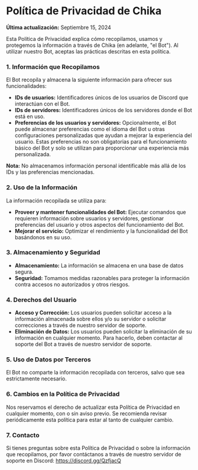 # Política de Privacidad de Chika

**Última actualización:** Septiembre 15, 2024

Esta Política de Privacidad explica cómo recopilamos, usamos y protegemos la información a través de Chika (en adelante, "el Bot"). Al utilizar nuestro Bot, aceptas las prácticas descritas en esta política.
### 1. Información que Recopilamos

El Bot recopila y almacena la siguiente información para ofrecer sus funcionalidades:

- **IDs de usuarios:** Identificadores únicos de los usuarios de Discord que interactúan con el Bot.
- **IDs de servidores:** Identificadores únicos de los servidores donde el Bot está en uso. 
- **Preferencias de los usuarios y servidores:** Opcionalmente, el Bot puede almacenar preferencias como el idioma del Bot u otras configuraciones personalizadas que ayudan a mejorar la experiencia del usuario. Estas preferencias no son obligatorias para el funcionamiento básico del Bot y solo se utilizan para proporcionar una experiencia más personalizada.
    
**Nota:** No almacenamos información personal identificable más allá de los IDs y las preferencias mencionadas.
### 2. Uso de la Información

La información recopilada se utiliza para:

- **Proveer y mantener funcionalidades del Bot:** Ejecutar comandos que requieren información sobre usuarios y servidores, gestionar preferencias del usuario y otros aspectos del funcionamiento del Bot.
- **Mejorar el servicio:** Optimizar el rendimiento y la funcionalidad del Bot basándonos en su uso.

### 3. Almacenamiento y Seguridad

- **Almacenamiento:** La información se almacena en una base de datos segura.
- **Seguridad:** Tomamos medidas razonables para proteger la información contra accesos no autorizados y otros riesgos.

### 4. Derechos del Usuario

- **Acceso y Corrección:** Los usuarios pueden solicitar acceso a la información almacenada sobre ellos y/o su servidor o solicitar correcciones a través de nuestro servidor de soporte.
- **Eliminación de Datos:** Los usuarios pueden solicitar la eliminación de su información en cualquier momento. Para hacerlo, deben contactar al soporte del Bot a través de nuestro servidor de soporte.

### 5. Uso de Datos por Terceros

El Bot no comparte la información recopilada con terceros, salvo que sea estrictamente necesario.
### 6. Cambios en la Política de Privacidad

Nos reservamos el derecho de actualizar esta Política de Privacidad en cualquier momento, con o sin aviso previo. Se recomienda revisar periódicamente esta política para estar al tanto de cualquier cambio.
### 7. Contacto

Si tienes preguntas sobre esta Política de Privacidad o sobre la información que recopilamos, por favor contáctanos a través de nuestro servidor de soporte en Discord: https://discord.gg/QzfjacQ

